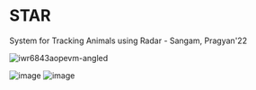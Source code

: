 # STAR
System for Tracking Animals using Radar - Sangam, Pragyan'22

![iwr6843aopevm-angled](https://user-images.githubusercontent.com/83502978/179366638-f3fab938-51fb-4b57-9093-61e769c8cff2.png)

![image](https://user-images.githubusercontent.com/83502978/179366708-4f4d20a7-56cd-472b-9850-da2816146559.png) ![image](https://user-images.githubusercontent.com/83502978/179366715-bbb4b059-3fbb-4a63-85bb-06c3230ba8b7.png)

